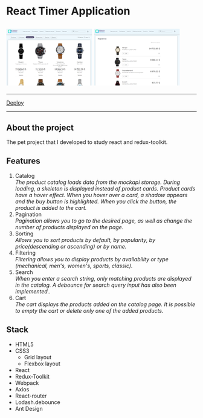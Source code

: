 # React Timer Application

## <img src="https://raw.githubusercontent.com/antasth/images-for-readme.md/main/ReactTimer/timer1.png" width="45%"></img> <img src="https://raw.githubusercontent.com/antasth/images-for-readme.md/main/ReactTimer/timer2.png" width="45%"></img>

---

[Deploy](https://antasth.github.io/ReactTimer/)

---

## **About the project**

The pet project that I developed to study react and redux-toolkit.

## **Features**

1. Catalog  
   _The product catalog loads data from the mockapi storage. During loading, a skeleton is displayed instead of product cards. Product cards have a hover effect. When you hover over a card, a shadow appears and the buy button is highlighted. When you click the button, the product is added to the cart._
2. Pagination  
   _Pagination allows you to go to the desired page, as well as change the number of products displayed on the page._
3. Sorting  
   _Allows you to sort products by default, by popularity, by price(descending or ascending) or by name._
4. Filtering  
   _Filtering allows you to display products by availability or type (mechanical, men's, women's, sports, classic)._
5. Search  
   _When you enter a search string, only matching products are displayed in the catalog. A debounce for search query input has also been implemented.._
6. Cart  
   _The cart displays the products added on the catalog page. It is possible to empty the cart or delete only one of the added products._

## **Stack**

- HTML5
- CSS3
  - Grid layout
  - Flexbox layout
- React
- Redux-Toolkit
- Webpack
- Axios
- React-router
- Lodash.debounce
- Ant Design
